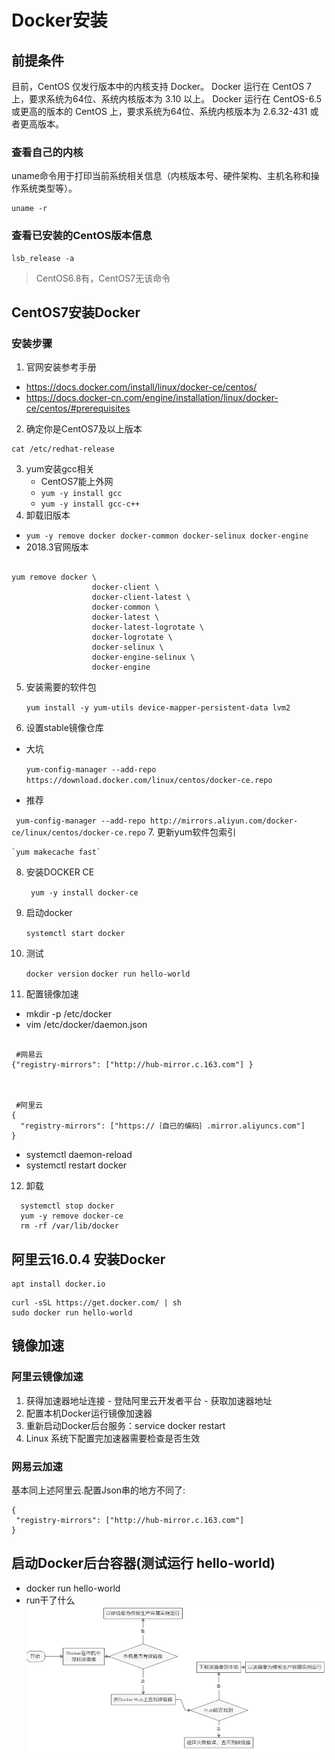 # Docker安装

## 前提条件
目前，CentOS 仅发行版本中的内核支持 Docker。
Docker 运行在 CentOS 7 上，要求系统为64位、系统内核版本为 3.10 以上。
Docker 运行在 CentOS-6.5 或更高的版本的 CentOS 上，要求系统为64位、系统内核版本为 2.6.32-431 或者更高版本。
 
### 查看自己的内核
uname命令用于打印当前系统相关信息（内核版本号、硬件架构、主机名称和操作系统类型等）。
```
uname -r
```
 
### 查看已安装的CentOS版本信息
```
lsb_release -a 

```
> CentOS6.8有，CentOS7无该命令


## CentOS7安装Docker

### 安装步骤
1. 官网安装参考手册
-  https://docs.docker.com/install/linux/docker-ce/centos/
- https://docs.docker-cn.com/engine/installation/linux/docker-ce/centos/#prerequisites
2. 确定你是CentOS7及以上版本
```
cat /etc/redhat-release
```
3. yum安装gcc相关
    - CentOS7能上外网
    - `yum -y install gcc`
    - `yum -y install gcc-c++`
4. 卸载旧版本

  - `yum -y remove docker docker-common docker-selinux docker-engine`
  - 2018.3官网版本
```
   
yum remove docker \
                  docker-client \
                  docker-client-latest \
                  docker-common \
                  docker-latest \
                  docker-latest-logrotate \
                  docker-logrotate \
                  docker-selinux \
                  docker-engine-selinux \
                  docker-engine

  ```
5. 安装需要的软件包

    `yum install -y yum-utils device-mapper-persistent-data lvm2`
6. 设置stable镜像仓库

  - 大坑

    `yum-config-manager --add-repo https://download.docker.com/linux/centos/docker-ce.repo`
  - 推荐

   ` yum-config-manager --add-repo http://mirrors.aliyun.com/docker-ce/linux/centos/docker-ce.repo`
7. 更新yum软件包索引

    `yum makecache fast`
8. 安装DOCKER CE

   ` yum -y install docker-ce`
9. 启动docker

    `systemctl start docker`
10. 测试

    `docker version`
    `docker run hello-world`
11. 配置镜像加速

  - mkdir -p /etc/docker
  - vim  /etc/docker/daemon.json
```
   
 #网易云
{"registry-mirrors": ["http://hub-mirror.c.163.com"] }
 
 
 
 #阿里云
{
  "registry-mirrors": ["https://｛自已的编码｝.mirror.aliyuncs.com"]
}

  ```
  - systemctl daemon-reload
  - systemctl restart docker
12. 卸载
```
  systemctl stop docker 
  yum -y remove docker-ce
  rm -rf /var/lib/docker
```

## 阿里云16.0.4 安装Docker
```
apt install docker.io
```
```
curl -sSL https://get.docker.com/ | sh 
sudo docker run hello-world
```
## 镜像加速

### 阿里云镜像加速
  1. 获得加速器地址连接
    - 登陆阿里云开发者平台
    - 获取加速器地址
  2. 配置本机Docker运行镜像加速器
  3. 重新启动Docker后台服务：service docker restart
  4. Linux 系统下配置完加速器需要检查是否生效
### 网易云加速
  基本同上述阿里云.配置Json串的地方不同了:
 
```
{
 "registry-mirrors": ["http://hub-mirror.c.163.com"]
}
```

## 启动Docker后台容器(测试运行 hello-world)
  - docker run hello-world
  - run干了什么
  ![](./images/docker_run.bmp)


 

 
 
 
 
 
 
 
 
 
 
 
 
